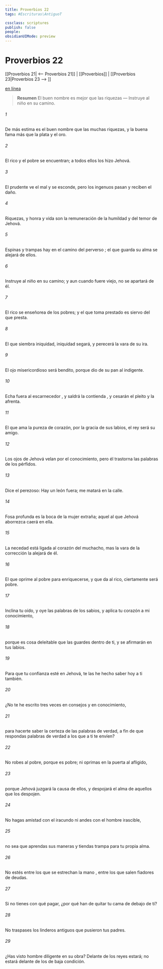 ```yaml
---
title: Proverbios 22
tags: #Escrituras\AntiguoT

cssclass: scriptures
publish: false
people:
obsidianUIMode: preview
---
```


# Proverbios 22
[[Proverbios 21| <-- Proverbios 21]] | [[Proverbios]] | [[Proverbios 23|Proverbios 23 --> ]]

[en línea](https://churchofjesuschrist.org/study/scriptures/ot/prov/22?lang=spa)

> __Resumen__
El buen nombre es mejor que las riquezas — Instruye al niño en su camino.

###### 1 
De más estima es el buen nombre que las muchas riquezas,
y
 la buena fama más que la plata y el oro.

###### 2 
El 
rico
 y el pobre se encuentran;
a todos ellos los hizo Jehová.

###### 3 
El prudente ve el mal y se esconde,
pero los ingenuos pasan y reciben el daño.

###### 4 
Riquezas, y honra y vida
son la remuneración de la humildad 
y
 del 
temor
 de Jehová.

###### 5 
Espinas 
y
 trampas hay en el camino del 
perverso
;
el que guarda su alma se alejará de ellos.

###### 6 
Instruye
 al niño 
en
 su camino;
y
 aun cuando fuere viejo, no se apartará de él.

###### 7 
El rico se enseñorea de los pobres;
y el que 
toma
 prestado es siervo del que presta.

###### 8 
El que siembra iniquidad, iniquidad segará,
y perecerá la vara de su ira.

###### 9 
El ojo misericordioso será bendito,
porque 
dio
 de su pan al indigente.

###### 10 
Echa fuera al 
escarnecedor
, y saldrá la 
contienda
,
y cesarán el pleito y la afrenta.

###### 11 
El que ama la pureza de corazón,
por
 la gracia de sus labios, el rey será su amigo.

###### 12 
Los ojos de Jehová velan por el conocimiento,
pero él trastorna las palabras de los pérfidos.

###### 13 
Dice el perezoso: Hay un león fuera;
me matará en la calle.

###### 14 
Fosa profunda es la boca de la 
mujer
 extraña;
aquel al que Jehová aborrezca caerá en ella.

###### 15 
La necedad está ligada al corazón del muchacho,
mas
 la vara de la corrección la alejará de él.

###### 16 
El que oprime al pobre para enriquecerse,
y que da al rico, ciertamente será pobre.

###### 17 
Inclina tu oído, y oye las palabras de los sabios,
y aplica tu corazón a mi conocimiento,

###### 18 
porque es cosa deleitable que las
guardes dentro de ti,
y se afirmarán en tus labios.

###### 19 
Para que tu confianza esté en Jehová,
te 
las
 he hecho saber hoy a ti también.

###### 20 
¿No te he escrito tres veces
en consejos y en conocimiento,

###### 21 
para hacerte saber la certeza de las 
palabras
 de verdad,
a fin de que respondas palabras de verdad a los que a ti te envíen?

###### 22 
No robes al pobre, porque es pobre;
ni oprimas 
en
 la puerta al afligido,

###### 23 
porque Jehová juzgará la causa de ellos,
y despojará el alma de aquellos que los despojen.

###### 24 
No hagas amistad con el iracundo
ni andes con el hombre irascible,

###### 25 
no sea que aprendas sus maneras
y tiendas trampa para tu propia alma.

###### 26 
No estés entre los que se 
estrechan la mano
,
entre los que salen fiadores de deudas.

###### 27 
Si no tienes con qué pagar,
¿por qué han de quitar tu cama de debajo de ti?

###### 28 
No traspases los 
linderos
 antiguos
que pusieron tus padres.

###### 29 
¿Has visto hombre diligente en su obra?
Delante de los reyes estará;
no estará delante de los de baja condición.

